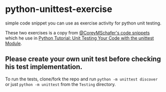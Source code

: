 # python-unittest-exercise
simple code snippet you can use as exercise activity for python unit testing.

These two exercises is a copy from [@CoreyMSchafer's code snippets](https://github.com/CoreyMSchafer/code_snippets/tree/master/Python-Unit-Testing) which he use in [Python Tutorial: Unit Testing Your Code with the unittest Module](https://www.youtube.com/watch?v=6tNS--WetLI). 

**Please create your own unit test before checking his test implementation.**
---

To run the tests, clone/fork the repo and run `python -m unittest discover` or just `python -m unittest` from the `Testing` directory. 

